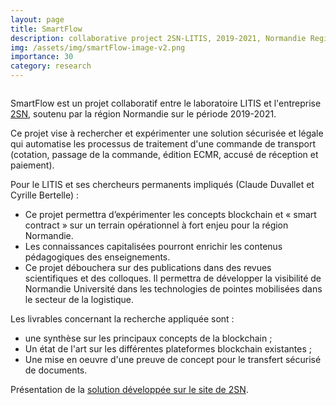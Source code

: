 ```yaml
---
layout: page
title: SmartFlow
description: collaborative project 2SN-LITIS, 2019-2021, Normandie Region 
img: /assets/img/smartFlow-image-v2.png
importance: 30
category: research
---
```

<div class="row">
    <div class="col-sm mt-3 mt-md-0">
        <img class="img-fluid rounded z-depth-1" src="{{ '/assets/img/smartFlow-image-v2.png' | relative_url }}" alt="" title=""
        />
    </div>
</div>


SmartFlow est un projet collaboratif entre le laboratoire LITIS et l'entreprise [2SN](https://2sn.fr/), soutenu par la région Normandie sur le période 2019-2021.

Ce projet vise à rechercher et expérimenter une solution sécurisée et légale qui automatise les processus de traitement d'une commande de transport (cotation, passage de la commande, édition ECMR, accusé de réception et paiement).

Pour le LITIS et ses chercheurs permanents impliqués (Claude Duvallet et Cyrille Bertelle) :
* Ce projet permettra d’expérimenter les concepts blockchain et « smart contract » sur un terrain opérationnel à fort enjeu pour la région Normandie.
* Les connaissances capitalisées pourront enrichir les contenus pédagogiques des enseignements.
* Ce projet débouchera sur des publications dans des revues scientifiques et des colloques. Il permettra de développer la visibilité de Normandie Université dans les technologies de pointes mobilisées dans le secteur de la logistique.

Les livrables concernant la recherche appliquée sont :
* une synthèse sur les principaux concepts de la blockchain ;
* Un état de l'art sur les différentes plateformes blockchain existantes ;
* Une mise en oeuvre d'une preuve de concept pour le transfert sécurisé de documents.

Présentation de la [solution développée sur le site de 2SN](https://2sn.fr/factures-et-documents-dematerialises/).
